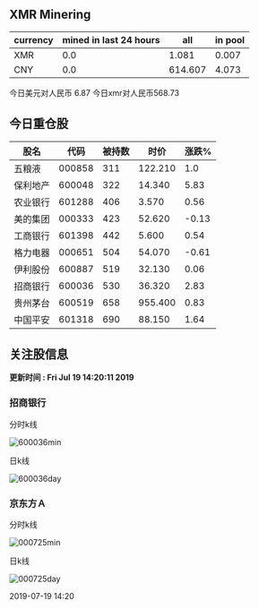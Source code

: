 ## XMR Minering

|currency|mined in last 24 hours|all|in pool|
|---|---|---|---|
|XMR|0.0|1.081|0.007|
|CNY|0.0|614.607|4.073|

今日美元对人民币 6.87	今日xmr对人民币568.73


## 今日重仓股 

|股名|代码|被持数|时价|涨跌%|
|---|---|---|---|---|
|五粮液|000858|311|122.210|1.0|
|保利地产|600048|322|14.340|5.83|
|农业银行|601288|406|3.570|0.56|
|美的集团|000333|423|52.620|-0.13|
|工商银行|601398|442|5.600|0.54|
|格力电器|000651|504|54.070|-0.61|
|伊利股份|600887|519|32.130|0.06|
|招商银行|600036|530|36.320|2.83|
|贵州茅台|600519|658|955.400|0.83|
|中国平安|601318|690|88.150|1.64|

## 关注股信息
**更新时间 : Fri Jul 19 14:20:11 2019**
### 招商银行 
分时k线

![600036min](http://image.sinajs.cn/newchart/min/n/sh600036.gif)

日k线

![600036day](http://image.sinajs.cn/newchart/daily/n/sh600036.gif)

### 京东方Ａ 
分时k线

![000725min](http://image.sinajs.cn/newchart/min/n/sz000725.gif)

日k线

![000725day](http://image.sinajs.cn/newchart/daily/n/sz000725.gif)

2019-07-19 14:20